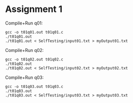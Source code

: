 # Assignment 1

Compile+Run q01:

    gcc -o t01q01.out t01q01.c
    ./t01q01.out
    ./t01q01.out < SelfTesting/input01.txt > myOutput01.txt

Compile+Run q02:

    gcc -o t01q02.out t01q02.c
    ./t01q02.out
    ./t01q02.out < SelfTesting/input02.txt > myOutput02.txt

Compile+Run q03:

    gcc -o t01q03.out t01q03.c
    ./t01q03.out
    ./t01q03.out < SelfTesting/input03.txt > myOutput03.txt
